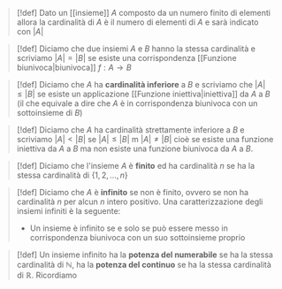 >[!def]
>Dato un [[insieme]] $A$ composto da un numero finito di elementi allora la cardinalità di $A$ è il numero di elementi di $A$ e sarà indicato con $|A|$


>[!def]
>Diciamo che due insiemi $A$ e $B$ hanno la stessa cardinalità e scriviamo $|A| = |B|$ se esiste una corrispondenza [[Funzione biunivoca|biunivoca]] $f : A \to B$

> [!def]
> Diciamo che $A$ ha **cardinalità inferiore** a $B$ e scriviamo che $|A| \leq |B|$ se esiste un applicazione [[Funzione iniettiva|iniettiva]] da $A$ a $B$ (il che equivale a dire che $A$ è in corrispondenza biunivoca con un sottoinsieme di $B$)
> 

> [!def]
> Diciamo che $A$ ha cardinalità strettamente inferiore a $B$ e scriviamo $|A| < |B|$ se $|A| \leq |B|$ m $|A| \neq |B|$ cioè se esiste una funzione iniettiva da $A$ a $B$ ma non esiste una funzione biunivoca da $A$ a $B$.

> [!def]
> Diciamo che l'insieme $A$ è **finito** ed ha cardinalità $n$ se ha la stessa cardinalità di $\{ 1,2,\dots,n \}$

> [!def]
> Diciamo che $A$ è **infinito** se non è finito, ovvero se non ha cardinalità $n$ per alcun $n$ intero positivo. Una caratterizzazione degli insiemi infiniti è la seguente:
> - Un insieme è infinito se e solo se può essere messo in corrispondenza biunivoca con un suo sottoinsieme proprio

>[!def]
>Un insieme infinito ha la **potenza del numerabile** se ha la stessa cardinalità di $\mathbb{N}$, ha la **potenza del continuo** se ha la stessa cardinalità di $\mathbb{R}$. Ricordiamo